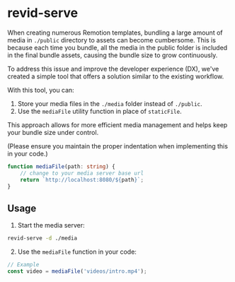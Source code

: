 # revid-serve

When creating numerous Remotion templates, bundling a large amount of media in `./public` directory to assets can become cumbersome. This is because each time you bundle, all the media in the public folder is included in the final bundle assets, causing the bundle size to grow continuously.

To address this issue and improve the developer experience (DX), we've created a simple tool that offers a solution similar to the existing workflow.

With this tool, you can:

1. Store your media files in the `./media` folder instead of `./public`.
2. Use the `mediaFile` utility function in place of `staticFile`.

This approach allows for more efficient media management and helps keep your bundle size under control.

(Please ensure you maintain the proper indentation when implementing this in your code.)



```ts
function mediaFile(path: string) {
    // change to your media server base url
    return `http://localhost:8080/${path}`;
}
```

## Usage

1. Start the media server:
```bash
revid-serve -d ./media
```

2. Use the `mediaFile` function in your code:
```ts
// Example
const video = mediaFile('videos/intro.mp4');